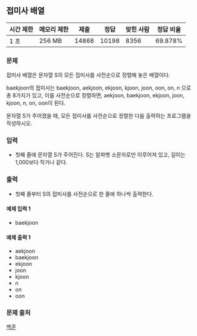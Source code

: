 ## 접미사 배열
 
|시간 제한|	메모리 제한|	제출|	정답|	맞힌 사람|	정답 비율|
|---|---|---|---|---|---|
|1 초|	256 MB|	14868|	10198|	8356|	69.878%|

### 문제
접미사 배열은 문자열 S의 모든 접미사를 사전순으로 정렬해 놓은 배열이다.

baekjoon의 접미사는 baekjoon, aekjoon, ekjoon, kjoon, joon, oon, on, n 으로 총 8가지가 있고, 이를 사전순으로 정렬하면, aekjoon, baekjoon, ekjoon, joon, kjoon, n, on, oon이 된다.

문자열 S가 주어졌을 때, 모든 접미사를 사전순으로 정렬한 다음 출력하는 프로그램을 작성하시오.

### 입력
- 첫째 줄에 문자열 S가 주어진다. S는 알파벳 소문자로만 이루어져 있고, 길이는 1,000보다 작거나 같다.

### 출력
- 첫째 줄부터 S의 접미사를 사전순으로 한 줄에 하나씩 출력한다.

#### 예제 입력 1 
- baekjoon
#### 예제 출력 1 
- aekjoon
- baekjoon
- ekjoon
- joon
- kjoon
- n
- on
- oon

### 문제 출처
[백준](https://www.acmicpc.net/problem/11656)